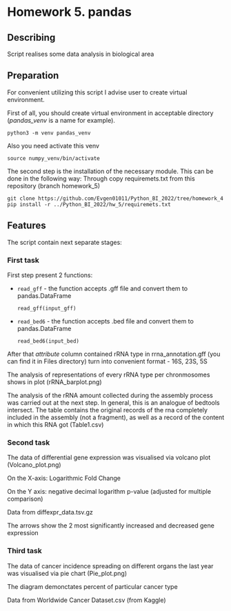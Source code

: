# Homework 5. pandas

## Describing
Script realises some  data analysis in biological area

## Preparation
For convenient utilizing this script I advise user to create virtual environment.

First of all, you should create virtual environment in acceptable directory (*pandas_venv* is a name for example).
```
python3 -m venv pandas_venv
```
Also you need activate this venv
```
source numpy_venv/bin/activate
```
The second step is the installation of the necessary module. This can be done in the following way:
Through copy requiremets.txt from this repository (branch homework_5)
```
git clone https://github.com/Evgen01011/Python_BI_2022/tree/homework_4
pip install -r ../Python_BI_2022/hw_5/requiremets.txt
```

## Features
The script contain next separate stages:  
### First task
First step present 2 functions:
- `read_gff` - the function accepts .gff file and convert them to pandas.DataFrame
    ```
    read_gff(input_gff)
    ```
- `read_bed6` - the function accepts .bed file and convert them to pandas.DataFrame
    ```
    read_bed6(input_bed)
    ```

After that *attribute* column contained rRNA type in rrna_annotation.gff (you can find it in Files directory) turn into convenient format - 16S, 23S, 5S

The analysis of representations of every rRNA type per chronmosomes shows in plot (rRNA_barplot.png)

The analysis of the rRNA amount collected during the assembly process was carried out at the next step. In general, this is an analogue of bedtools intersect.
 The table contains the original records of the rna completely included in the assembly (not a fragment), as well as a record of the content in which this RNA got (Table1.csv)
 
### Second task
The data of differential gene expression was visualised via volcano plot (Volcano_plot.png) 

On the X-axis: Logarithmic Fold Change

On the Y axis: negative decimal logarithm p-value (adjusted for multiple comparison)

Data from diffexpr_data.tsv.gz

The arrows show the 2 most significantly increased and decreased gene expression

### Third task

The data of cancer incidence spreading on different organs the last year was visualised via pie chart (Pie_plot.png) 

The diagram demonctates percent of particular cancer type

Data from Worldwide Cancer Dataset.csv (from Kaggle)




